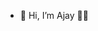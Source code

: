 - 👋 Hi, I’m Ajay 🧔‍♂️
<!-- - 👀 I’m interested in ...
- 🌱 I’m currently learning ...
- 💞️ I’m looking to collaborate on ...
- 📫 How to reach me ... -->

<!---
ajaygovinds/ajaygovinds is a ✨ special ✨ repository because its `README.md` (this file) appears on your GitHub profile.
You can click the Preview link to take a look at your changes.
--->
